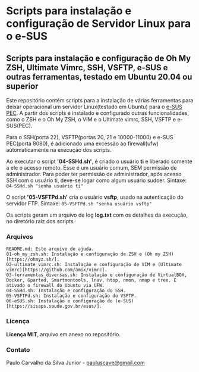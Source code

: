 # Scripts para instalação e configuração de Servidor Linux para o e-SUS
## Scripts para instalação e configuração de Oh My ZSH, Ultimate Vimrc, SSH, VSFTP, e-SUS e outras ferramentas, testado em Ubuntu 20.04 ou superior

Este repositório contém scripts para a instalação de várias ferramentas para deixar operacional um servidor Linux(testado em Ubuntu) para o [e-SUS PEC](https://sisaps.saude.gov.br/esus/). A partir dos scripts é instalado e configurado outras funcionalidades, como o ZSH e o Oh My ZSH, o VIM e o Ultimate vimrc, SSH, VSFTP e e-SUS(PEC).

Para o SSH(porta 22), VSFTP(portas 20, 21 e 10000-11000) e e-SUS PEC(porta 8080), é adicionado uma excessão ao firewall(ufw) automaticamente na execução dos scripts.

Ao executar o script **'04-SSHd.sh'**, é criado o usuário **ti** e liberado somente a ele o acesso remoto. Esse é um usuário comum, SEM permissão de administrador. Para poder ter permissão de administrador, após acesso SSH com o usuário ti, deve-se logar como algum usuário sudoer.
Sintaxe: `04-SSHd.sh "senha usuário ti"`

O script **'05-VSFTPd.sh'** cria o usuário **vsftp**, usado na autenticação do servidor FTP. 
Sintaxe: `05-VSFTPd.sh "senha usuário vsftp"`

Os scripts geram um arquivo de log **log.txt** com os detalhes da execução, no diretório raiz dos scripts.


### Arquivos
```
README.md: Este arquivo de ajuda.
01-oh_my_zsh.sh: Instalação e configuração de ZSH e (Oh my ZSH)[https://ohmyz.sh/].
02-ultimate_vimrc.sh: Instalação e configuração de VIM e (Ultimate vimrc)[https://github.com/amix/vimrc].
03-ferramentas_diversas.sh: Instalação e configuração de VirtualBOX, Docker, Gparted, Smartmontools, lnav, htop, nmon, nmap e tree. É ativado o firewall do Ubuntu via UFW.
04-SSHd.sh: Instalação e configuração do SSH. 
05-VSFTPd.sh: Instalação e configuração do VSFTP.
06-eSUS.sh: Instalação e configuração do (e-SUS)[https://sisaps.saude.gov.br/esus/].
```


### Licença
**Licença MIT**, arquivo em anexo no repositório.


### Contato

Paulo Carvalho da Silva Junior - pauluscave@gmail.com
